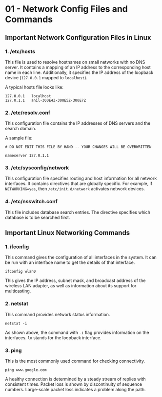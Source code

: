 # 01 - Network Config Files and Commands

## Important Network Configuration Files in Linux

### 1. /etc/hosts

This file is used to resolve hostnames on small networks with no DNS server. It contains a mapping of an IP address to the corresponding host name in each line. Additionally, it specifies the IP address of the loopback device (`127.0.0.1` mapped to `localhost`).

A typical hosts file looks like:

```
127.0.0.1   localhost
127.0.1.1   anil-300E4Z-300E5Z-300E7Z
```

### 2. /etc/resolv.conf

This configuration file contains the IP addresses of DNS servers and the search domain.

A sample file:

```
# DO NOT EDIT THIS FILE BY HAND -- YOUR CHANGES WILL BE OVERWRITTEN

nameserver 127.0.1.1
```

### 3. /etc/sysconfig/network

This configuration file specifies routing and host information for all network interfaces. It contains directives that are globally specific. For example, if `NETWORKING=yes`, then `/etc/init.d/network` activates network devices.

### 4. /etc/nsswitch.conf

This file includes database search entries. The directive specifies which database is to be searched first.

## Important Linux Networking Commands

### 1. ifconfig

This command gives the configuration of all interfaces in the system. It can be run with an interface name to get the details of that interface.

```
ifconfig wlan0
```

This gives the IP address, subnet mask, and broadcast address of the wireless LAN adapter, as well as information about its support for multicasting.

### 2. netstat

This command provides network status information.

```
netstat -i
```

As shown above, the command with `-i` flag provides information on the interfaces. `lo` stands for the loopback interface.

### 3. ping

This is the most commonly used command for checking connectivity.

```
ping www.google.com
```

A healthy connection is determined by a steady stream of replies with consistent times. Packet loss is shown by discontinuity of sequence numbers. Large-scale packet loss indicates a problem along the path.
